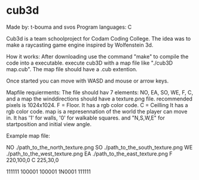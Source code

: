 # cub3d
Made by:            t-bouma and svos
Program languages:  C

Cub3d is a team schoolproject for Codam Coding College.
The idea was to make a raycasting game engine inspired by Wolfenstein 3d.

How it works:
After downloading use the command "make" to compile the code into a executable.
execute cub3D with a map file like "./cub3D map.cub". The map file should have a .cub extention.

Once started you can move with WASD and mouse or arrow keys.

Mapfile requierments:
The file should hav 7 elements:
NO, EA, SO, WE, F, C, and a map
the winddirections should have a texture.png file. recommended pixels is 1024x1024.
F = Floor. It has a rgb color code.
C = Ceilling It has a rgb color code.
map is a represennation of the world the player can move in. It has '1' for walls, '0' for walkable squares. and "N,S,W,E" for startposition and initial view angle.

Example map file:

NO ./path_to_the_north_texture.png
SO ./path_to_the_south_texture.png
WE ./path_to_the_west_texture.png
EA ./path_to_the_east_texture.png
F 220,100,0
C 225,30,0

111111
100001
100001
1N0001
111111


